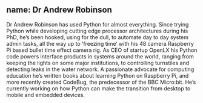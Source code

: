 name: Dr Andrew Robinson
---
Dr Andrew Robinson has used Python for almost everything. Since trying Python while developing cutting edge processor architectures during his PhD, he’s been hooked, using for the dull, to automate day to day system admin tasks, all the way up to ‘freezing time’ with his 48 camera Raspberry Pi based bullet time effect camera rig. As CEO of startup OpenLX his Python code powers interface products in systems around the world, ranging from keeping the lights on some major institutions, to controlling turnstiles and detecting leaks in the water network. A passionate advocate for computing education he’s written books about learning Python on Raspberry Pi, and more recently created CodeBug, the predecessor of the BBC Micro:bit. He’s currently working on how Python can make the transition from desktop to mobile and embedded devices.